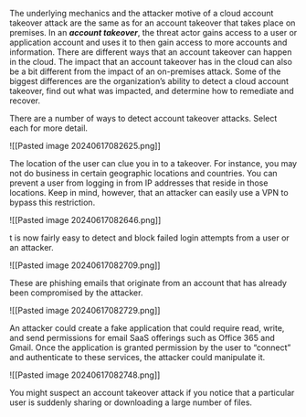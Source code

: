 The underlying mechanics and the attacker motive of a cloud account takeover attack are the same as for an account takeover that takes place on premises. In an **_account takeover_**, the threat actor gains access to a user or application account and uses it to then gain access to more accounts and information. There are different ways that an account takeover can happen in the cloud. The impact that an account takeover has in the cloud can also be a bit different from the impact of an on-premises attack. Some of the biggest differences are the organization’s ability to detect a cloud account takeover, find out what was impacted, and determine how to remediate and recover.

There are a number of ways to detect account takeover attacks. Select each for more detail.

![[Pasted image 20240617082625.png]]

The location of the user can clue you in to a takeover. For instance, you may not do business in certain geographic locations and countries. You can prevent a user from logging in from IP addresses that reside in those locations. Keep in mind, however, that an attacker can easily use a VPN to bypass this restriction.

![[Pasted image 20240617082646.png]]

t is now fairly easy to detect and block failed login attempts from a user or an attacker.

![[Pasted image 20240617082709.png]]

These are phishing emails that originate from an account that has already been compromised by the attacker.

![[Pasted image 20240617082729.png]]

An attacker could create a fake application that could require read, write, and send permissions for email SaaS offerings such as Office 365 and Gmail. Once the application is granted permission by the user to “connect” and authenticate to these services, the attacker could manipulate it.

![[Pasted image 20240617082748.png]]

You might suspect an account takeover attack if you notice that a particular user is suddenly sharing or downloading a large number of files.



